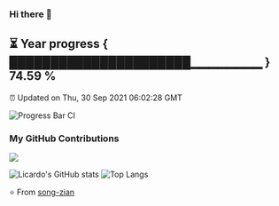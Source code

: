 ### Hi there 👋
⏳ Year progress { ██████████████████████▁▁▁▁▁▁▁▁ } 74.59 %
---
⏰ Updated on Thu, 30 Sep 2021 06:02:28 GMT

![Progress Bar CI](https://github.com/song-zian/song-zian/workflows/Progress%20Bar%20CI/badge.svg)

### My GitHub Contributions

![](https://raw.githubusercontent.com/song-zian/song-zian/main/assets/github-contribution-grid-snake.svg)
    
![Licardo's GitHub stats](https://github-readme-stats.vercel.app/api?username=l1cardo&show_icons=true)
![Top Langs](https://github-readme-stats.vercel.app/api/top-langs/?username=l1cardo&layout=compact)

⭐️ From [song-zian](https://github.com/song-zian)
